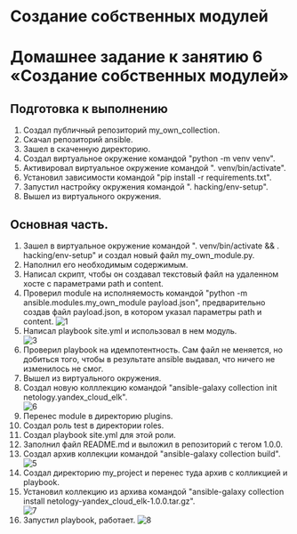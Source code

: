 # Создание собственных модулей
# Домашнее задание к занятию 6 «Создание собственных модулей»

## Подготовка к выполнению
  1. Создал публичный репозиторий my_own_collection.
  2. Скачал репозиторий ansible.
  3. Зашел в скаченную директорию.
  4. Создал виртуальное окружение командой "python -m venv venv".
  5. Активировал виртуальное окружение командой ". venv/bin/activate".
  6. Установил зависимости командой "pip install -r requirements.txt".
  7. Запустил настройку окружения командой ". hacking/env-setup".
  8. Вышел из виртуального окружения.
      
## Основная часть.
  1. Зашел в виртуальное окружение командой ". venv/bin/activate && . hacking/env-setup" и создал новый файл my_own_module.py.
  2. Наполнил его необходимым содержимым.
  3. Написал скрипт, чтобы он создавал текстовый файл на удаленном хосте с параметрами path и content.
  4. Проверил module на исполняемость командой "python -m ansible.modules.my_own_module payload.json", предварительно создав файл payload.json, в котором указал параметры path и content.
     ![1](https://github.com/Adel-pro/Netology/assets/116494871/b98a9a28-98c8-4188-9620-0333ec2405a5)
  5. Написал playbook site.yml и использовал в нем модуль.  
     ![3](https://github.com/Adel-pro/Netology/assets/116494871/ef5b6289-87e3-4e8a-9637-549c5a12750d)
  6. Проверил playbook на идемпотентность.
     Сам файл не меняется, но добиться того, чтобы в результате ansible выдавал, что ничего не изменилось не смог. 
  8. Вышел из виртуального окружения.
  9. Создал новую колллекцию командой "ansible-galaxy collection init netology.yandex_cloud_elk".  
     ![6](https://github.com/Adel-pro/Netology/assets/116494871/b9093b92-d271-42f4-b60b-ab0175f6396a)
  10. Перенес module в директорию plugins.
  11. Создал роль test в директории roles.
  12. Создал playbook site.yml для этой роли.
  13. Заполнил файл README.md и выложил в репозиторий с тегом 1.0.0.
  14. Создал архив коллекции командой "ansible-galaxy collection build".  
      ![5](https://github.com/Adel-pro/Netology/assets/116494871/d5465c97-dcdf-403c-9d83-0458fe3f067e)
  15. Создал директорию my_project и перенес туда архив с колликцией и playbook.
  16. Установил коллекцию из архива командой "ansible-galaxy collection install netology-yandex_cloud_elk-1.0.0.tar.gz".  
      ![7](https://github.com/Adel-pro/Netology/assets/116494871/1ec30188-4ac2-4e0e-9274-8ac174b6719e)
  17. Запустил playbook, работает. 
      ![8](https://github.com/Adel-pro/Netology/assets/116494871/3199234d-88f1-46b3-b352-fb4ff69db333)
